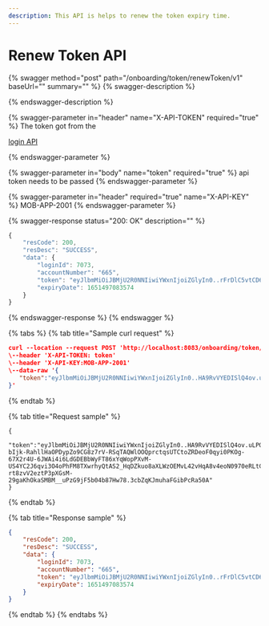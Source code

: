 ```yaml
---
description: This API is helps to renew the token expiry time.
---
```


# Renew Token API



{% swagger method="post" path="/onboarding/token/renewToken/v1" baseUrl="<domain>" summary="" %}
{% swagger-description %}

{% endswagger-description %}

{% swagger-parameter in="header" name="X-API-TOKEN" required="true" %}
The token got from the 

[login API](../../api-specification/authentication-and-authorization/login-api.md)


{% endswagger-parameter %}

{% swagger-parameter in="body" name="token" required="true" %}
api token needs to be passed
{% endswagger-parameter %}

{% swagger-parameter in="header" required="true" name="X-API-KEY" %}
MOB-APP-2001
{% endswagger-parameter %}

{% swagger-response status="200: OK" description="" %}
```javascript
{
    "resCode": 200,
    "resDesc": "SUCCESS",
    "data": {
        "loginId": 7073,
        "accountNumber": "665",
        "token": "eyJlbmMiOiJBMjU2R0NNIiwiYWxnIjoiZGlyIn0..rFrDlC5vtCD6LrRa.vazS8DZ_RlF1c7pzoynsvzYhkhaE-POnNbh9AG0mAmMgZ1NfF-u8nHhO47Qm2M-CKHXIwzDlfg0SmJg7ADXLzzSsFocYNLWLAHTj5_j7Eq_kciJRCiv_4DjgB3wJbs7sSDOVacaTG9xAVwGm6mQCXvJskpiN3N1y0fK6xK_i-BaVCFA6A5eJlUI8TJ45L-S950TrTiHPDzxyhmwE1ZNM6n9VAIx0qNEj0PVppk0vvXoPge4A-gQoUIYW7k6e1LVYCuueaPE.PP9vWivGNUQ9bMO_d0NfcQ",
        "expiryDate": 1651497083574
    }
}
```
{% endswagger-response %}
{% endswagger %}

{% tabs %}
{% tab title="Sample curl request" %}
```json
curl --location --request POST 'http://localhost:8083/onboarding/token/renewToken/v1' \
\--header 'X-API-TOKEN: token'
\--header 'X-API-KEY:MOB-APP-2001'
\--data-raw '{
   "token":"eyJlbmMiOiJBMjU2R0NNIiwiYWxnIjoiZGlyIn0..HA9RvVYEDISlQ4ov.uLPQ-bIjk-RahllHaOPDypZo9CG8z7rV-RSqTAQWlOOQprctqsUTCtoZRDeoF0qyi0PKOg-67X2r4U-6JWAi4i6LdGDEBbWyFT86xYqWopPXvM-US4YC2J6qvi3O4oPhFM8TXwrhyQtAS2_HqDZkuo8aXLWzOEMvL42vHqA8v4eoN0970eRLtCrtdUH5iWEkDX8tkHeLFKvHTwYVXjS-rt8zvV2eztP3pXGsM-29gaKhOkaSMBM__uPzG9jF5b04b87Hw78.3cbZqKJmuhaFGibPcRa50A"
}'
```
{% endtab %}

{% tab title="Request sample" %}
```json5
{
   "token":"eyJlbmMiOiJBMjU2R0NNIiwiYWxnIjoiZGlyIn0..HA9RvVYEDISlQ4ov.uLPQ-bIjk-RahllHaOPDypZo9CG8z7rV-RSqTAQWlOOQprctqsUTCtoZRDeoF0qyi0PKOg-67X2r4U-6JWAi4i6LdGDEBbWyFT86xYqWopPXvM-US4YC2J6qvi3O4oPhFM8TXwrhyQtAS2_HqDZkuo8aXLWzOEMvL42vHqA8v4eoN0970eRLtCrtdUH5iWEkDX8tkHeLFKvHTwYVXjS-rt8zvV2eztP3pXGsM-29gaKhOkaSMBM__uPzG9jF5b04b87Hw78.3cbZqKJmuhaFGibPcRa50A"
}
```
{% endtab %}

{% tab title="Response sample" %}
```json
{
    "resCode": 200,
    "resDesc": "SUCCESS",
    "data": {
        "loginId": 7073,
        "accountNumber": "665",
        "token": "eyJlbmMiOiJBMjU2R0NNIiwiYWxnIjoiZGlyIn0..rFrDlC5vtCD6LrRa.vazS8DZ_RlF1c7pzoynsvzYhkhaE-POnNbh9AG0mAmMgZ1NfF-u8nHhO47Qm2M-CKHXIwzDlfg0SmJg7ADXLzzSsFocYNLWLAHTj5_j7Eq_kciJRCiv_4DjgB3wJbs7sSDOVacaTG9xAVwGm6mQCXvJskpiN3N1y0fK6xK_i-BaVCFA6A5eJlUI8TJ45L-S950TrTiHPDzxyhmwE1ZNM6n9VAIx0qNEj0PVppk0vvXoPge4A-gQoUIYW7k6e1LVYCuueaPE.PP9vWivGNUQ9bMO_d0NfcQ",
        "expiryDate": 1651497083574
    }
}
```
{% endtab %}
{% endtabs %}
